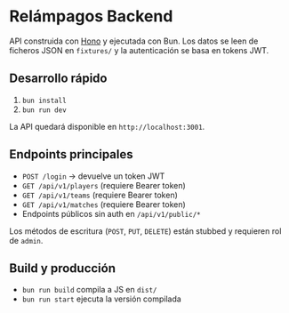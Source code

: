 # Relámpagos Backend

API construida con [Hono](https://hono.dev/) y ejecutada con Bun. Los datos se leen de ficheros JSON en `fixtures/` y
la autenticación se basa en tokens JWT.

## Desarrollo rápido
1. `bun install`
2. `bun run dev`

La API quedará disponible en `http://localhost:3001`.

## Endpoints principales
- `POST /login` -> devuelve un token JWT
- `GET /api/v1/players` (requiere Bearer token)
- `GET /api/v1/teams` (requiere Bearer token)
- `GET /api/v1/matches` (requiere Bearer token)
- Endpoints públicos sin auth en `/api/v1/public/*`

Los métodos de escritura (`POST`, `PUT`, `DELETE`) están stubbed y requieren rol de `admin`.

## Build y producción
- `bun run build` compila a JS en `dist/`
- `bun run start` ejecuta la versión compilada
